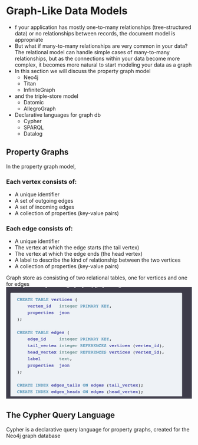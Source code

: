 # Graph-Like Data Models

* f your application has mostly one-to-many relationships (tree-structured data)
or no relationships between records, the document model is appropriate
* But what if many-to-many relationships are very common in 
your data? The relational model can handle simple cases of many-to-many 
relationships, but as the connections within your data become more complex, 
it becomes more natural to start modeling your data as a graph
* In this section we will discuss the property graph model
  * Neo4j
  * Titan
  * InfiniteGraph
* and the triple-store model 
  * Datomic
  * AllegroGraph
* Declarative languages for graph db
  * Cypher
  * SPARQL
  * Datalog

## Property Graphs
In the property graph model, 

### Each vertex consists of:
* A unique identifier 
* A set of outgoing edges 
* A set of incoming edges 
* A collection of properties (key-value pairs)

### Each edge consists of:

* A unique identifier 
* The vertex at which the edge starts (the tail vertex)
* The vertex at which the edge ends (the head vertex)
* A label to describe the kind of relationship between the two vertices 
* A collection of properties (key-value pairs)

Graph store as consisting of two relational tables, one for vertices and one for edges
![img.png](images/img.png)

## The Cypher Query Language
Cypher is a declarative query language for property graphs, 
created for the Neo4j graph database
